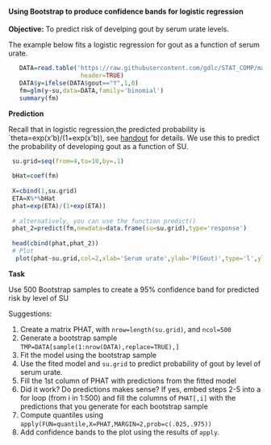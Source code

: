 
#### Using Bootstrap to produce confidence bands for logistic regression

**Objective:** To predict risk of develping gout by serum urate levels.

The example below fits a logistic regression for gout as a function of serum urate.

```R
   DATA=read.table('https://raw.githubusercontent.com/gdlc/STAT_COMP/master/goutData.txt',
                    header=TRUE)
   DATA$y=ifelse(DATA$gout=="Y",1,0)
   fm=glm(y~su,data=DATA,family='binomial')
   summary(fm) 
```

**Prediction**

Recall that in logistic regression,the predicted probability is `theta=exp(x'b)/(1+exp(x'b)), see [handout](https://github.com/gdlc/STAT_COMP/blob/master/LogisticRegression.pdf) for details. We use this
to predict the probability of developing gout as a function of SU. 

```r
 su.grid=seq(from=4,to=10,by=.1)
 
 bHat=coef(fm)
 
 X=cbind(1,su.grid)
 ETA=X%*%bHat
 phat=exp(ETA)/(1+exp(ETA))
  
 # alternatively, you can use the function predict()
 phat_2=predict(fm,newdata=data.frame(su=su.grid),type='response')
  
 head(cbind(phat,phat_2))
 # Plot
  plot(phat~su.grid,col=2,xlab='Serum urate',ylab='P(Gout)',type='l',ylim=c(0,.35))
 ```

**Task**

Use 500 Bootstrap samples to create a 95% confidence band for predicted risk by level of SU

Suggestions:
 1. Create a matrix PHAT, with `nrow=length(su.grid)`, and `ncol=500`
 2. Generate a bootstrap sample `TMP=DATA[sample(1:nrow(DATA),replace=TRUE),]`
 3. Fit the model using the bootstrap sample
 4. Use the fited model and `su.grid` to predict probability of gout by level of serum urate.
 5. Fill the 1st column of PHAT with predictions from the fitted model
 6. Did it work? Do predictions makes sense? If yes, embed steps 2-5 into a for loop (from i in 1:500) and fill the 
     columns of `PHAT[,i]` with the predictions that you generate for each bootstrap sample
 7. Compute quantiles using `apply(FUN=quantile,X=PHAT,MARGIN=2,prob=c(.025,.975))`
 8. Add confidence bands to the plot using the results of `apply`.
